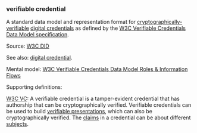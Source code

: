 ### verifiable credential

<p class="c8"><span class="c9">A standard data model and representation format for </span><span class="c2 c9"><a class="c3" href="#h.422iwwfur12">cryptographically-verifiable</a></span><span class="c9">&nbsp;</span><span class="c2 c9"><a class="c3" href="#h.ddna9lucn4k6">digital credentials</a></span><span class="c9">&nbsp;as defined by the </span><span class="c2 c9"><a class="c3" href="#h.mitd3elf05tf">W3C Verifiable Credentials Data Model specification</a></span><span class="c0 c9">.</span></p><p class="c8"><span>Source: </span><span class="c2"><a class="c3" href="https://www.google.com/url?q=https://www.w3.org/TR/did-core/%23terminology&amp;sa=D&amp;source=editors&amp;ust=1706779842914160&amp;usg=AOvVaw2dI4OQhLdSaYKWrRzqbcFx">W3C DID</a></span></p><p class="c8"><span class="c9">See also: </span><span class="c2 c9"><a class="c3" href="#h.ddna9lucn4k6">digital credential</a></span><span class="c9">.</span></p><p class="c8"><span>Mental model: </span><span class="c2"><a class="c3" href="https://www.google.com/url?q=https://www.w3.org/TR/vc-data-model/%23roles&amp;sa=D&amp;source=editors&amp;ust=1706779842914848&amp;usg=AOvVaw1QMQhNcvjZAoHiI4atX-9p">W3C Verifiable Credentials Data Model Roles &amp; Information Flows</a></span></p><p class="c8"><span class="c0">Supporting definitions:</span></p><p class="c8"><span class="c2"><a class="c3" href="https://www.google.com/url?q=https://www.w3.org/TR/vc-data-model/%23terminology&amp;sa=D&amp;source=editors&amp;ust=1706779842915283&amp;usg=AOvVaw3noxg-_4o9nW4NzSK1aLkW">W3C VC</a></span><span>: A verifiable credential is a tamper-evident credential that has authorship that can be cryptographically verified. Verifiable credentials can be used to build </span><span class="c2"><a class="c3" href="https://www.google.com/url?q=https://www.w3.org/TR/vc-data-model/%23dfn-verifiable-presentations&amp;sa=D&amp;source=editors&amp;ust=1706779842915608&amp;usg=AOvVaw35lwqXnIYZZ2wo2mYbzw7I">verifiable presentations</a></span><span>, which can also be cryptographically verified. The </span><span class="c2"><a class="c3" href="https://www.google.com/url?q=https://www.w3.org/TR/vc-data-model/%23dfn-claims&amp;sa=D&amp;source=editors&amp;ust=1706779842915894&amp;usg=AOvVaw33S1wVRTyCk4H5tkYV0WeP">claims</a></span><span>&nbsp;in a credential can be about different </span><span class="c2"><a class="c3" href="https://www.google.com/url?q=https://www.w3.org/TR/vc-data-model/%23dfn-subjects&amp;sa=D&amp;source=editors&amp;ust=1706779842916169&amp;usg=AOvVaw33DynlB0I-kP4lGdeRF079">subjects</a></span><span>.</span></p>